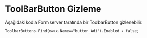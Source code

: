 # ToolBarButton Gizleme

Aşağıdaki kodla Form server tarafında bir ToolbarButton gizlenebilir.

	ToolbarButtons.Find(x=>x.Name=="button_Adi").Enabled = false;